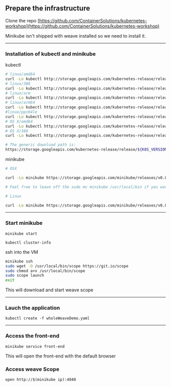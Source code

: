## Prepare the infrastructure
Clone the repo [https://github.com/ContainerSolutions/kubernetes-workshop](https://github.com/ContainerSolutions/kubernetes-workshop)

Minikube isn't shipped with weave installed so we need to install it.

----

### Installation of kubectl and minikube
kubectl
```bash
# linux/amd64
curl -Lo kubectl http://storage.googleapis.com/kubernetes-release/release/v1.3.0/bin/linux/amd64/kubectl && chmod +x kubectl && sudo mv kubectl /usr/local/bin/
# linux/386
curl -Lo kubectl http://storage.googleapis.com/kubernetes-release/release/v1.3.0/bin/linux/386/kubectl && chmod +x kubectl && sudo mv kubectl /usr/local/bin/
# linux/arm
curl -Lo kubectl http://storage.googleapis.com/kubernetes-release/release/v1.3.0/bin/linux/arm/kubectl && chmod +x kubectl && sudo mv kubectl /usr/local/bin/
# linux/arm64
curl -Lo kubectl http://storage.googleapis.com/kubernetes-release/release/v1.3.0/bin/linux/arm64/kubectl && chmod +x kubectl && sudo mv kubectl /usr/local/bin/
#linux/ppc64le
curl -Lo kubectl http://storage.googleapis.com/kubernetes-release/release/v1.3.0/bin/linux/ppc64le/kubectl && chmod +x kubectl && sudo mv kubectl /usr/local/bin/
# OS X/amd64 
curl -Lo kubectl http://storage.googleapis.com/kubernetes-release/release/v1.3.0/bin/darwin/amd64/kubectl && chmod +x kubectl && sudo mv kubectl /usr/local/bin/
# OS X/386 
curl -Lo kubectl http://storage.googleapis.com/kubernetes-release/release/v1.3.0/bin/darwin/386/kubectl && chmod +x kubectl && sudo mv kubectl /usr/local/bin/

# The generic download path is: 
https://storage.googleapis.com/kubernetes-release/release/${K8S_VERSION}/bin/${GOOS}/${GOARCH}/${K8S_BINARY}
```
minikube
```bash
# OSX

curl -Lo minikube https://storage.googleapis.com/minikube/releases/v0.8.0/minikube-darwin-amd64 && chmod +x minikube && sudo mv minikube /usr/local/bin/

# Feel free to leave off the sudo mv minikube /usr/local/bin if you would like to add minikube to your path manually.

# Linux

curl -Lo minikube https://storage.googleapis.com/minikube/releases/v0.8.0/minikube-linux-amd64 && chmod +x minikube && sudo mv minikube /usr/local/bin/
```

----

### Start minikube  
`minikube start`

`kubectl cluster-info`

ssh into the VM

```bash
minikube ssh
sudo wget -O /usr/local/bin/scope https://git.io/scope
sudo chmod a+x /usr/local/bin/scope
sudo scope launch
exit
```
This will download and start weave scope

----

### Lauch the application
`kubectl create -f wholeWeaveDemo.yaml`

----

### Access the front-end
`minikube service front-end`

This will open the front-end with the default browser
### Access weave Scope
`open http://$(minikube ip):4040` 